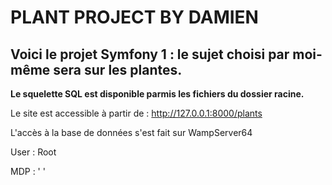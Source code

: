 # PLANT PROJECT BY DAMIEN

## Voici le projet Symfony 1 : le sujet choisi par moi-même sera sur les plantes.

**Le squelette SQL est disponible parmis les fichiers du dossier racine.**

Le site est accessible à partir de : http://127.0.0.1:8000/plants

L'accès à la base de données s'est fait sur WampServer64

User : Root 


MDP : '  '

